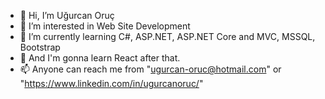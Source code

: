 - 👋 Hi, I’m Uğurcan Oruç
- 👀 I’m interested in Web Site Development
- 🌱 I’m currently learning C#, ASP.NET, ASP.NET Core and MVC, MSSQL, Bootstrap
- 🌱 And I'm gonna learn React after that.
- 📫 Anyone can reach me from "ugurcan-oruc@hotmail.com" or "https://www.linkedin.com/in/ugurcanoruc/"


